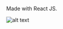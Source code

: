 Made with React JS.

![alt text](https://github.com/cmoraga-dev/commentsapp/blob/master/public/demo.png?raw=true)